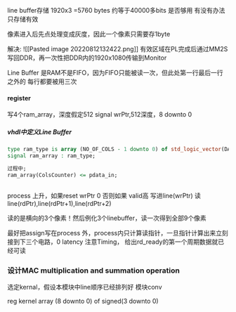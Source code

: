 line buffer存储 1920x3 =5760 bytes 约等于40000多bits 是否够用 有没有办法只存储有效

像素进入后先点处理变成灰度，因此一个像素只需要存1byte

解决: ![[Pasted image 20220812132422.png]]
有效区域在PL完成后通过MM2S写回DDR，再一次性把DDR内的1920x1080传输到Monitor

Line Buffer 是RAM不是FIFO，因为FIFO只能被读一次，但此处第一行最后一行之外的 每行都要被用三次
#### register
写4个ram_array，深度假定512
signal wrPtr,512深度，8 downto 0

##### vhdl中定义Line Buffer 



```vhdl
type ram_type is array (NO_OF_COLS - 1 downto 0) of std_logic_vector(DATA_WIDTH -1 downto 0);
signal ram_array : ram_type;

过程中;
ram_array(ColsCounter) <= pdata_in;



```
process 上升，如果reset wrPtr 0 否则如果 valid高 写进line(wrPtr)
读 line(rdPtr),line(rdPtr+1),line(rdPtr+2)

读的是横向的3个像素！然后例化3个linebuffer，读一次得到全部9个像素

最好把assign写在process 外，process内只计算读指针，一旦指针计算出来立刻接到下三个电路，0 latency  注意Timing， 给出rd_ready的第一个周期数据就已经可读


### 设计MAC multiplication and summation operation
选定kernal，假设本模块中line顺序已经排列好
模块conv


reg kernel array (8 downto 0) of signed(3 downto 0)
